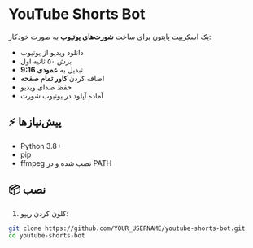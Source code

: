 # YouTube Shorts Bot

یک اسکریپت پایتون برای ساخت **شورت‌های یوتیوب** به صورت خودکار:

- دانلود ویدیو از یوتیوب
- برش ۵۰ ثانیه اول
- تبدیل به **عمودی 9:16**
- اضافه کردن **کاور تمام صفحه**
- حفظ صدای ویدیو
- آماده آپلود در یوتیوب شورت

## ⚡ پیش‌نیازها

- Python 3.8+
- pip
- ffmpeg نصب شده و در PATH

## 📦 نصب

1. کلون کردن ریپو:
```bash
git clone https://github.com/YOUR_USERNAME/youtube-shorts-bot.git
cd youtube-shorts-bot
